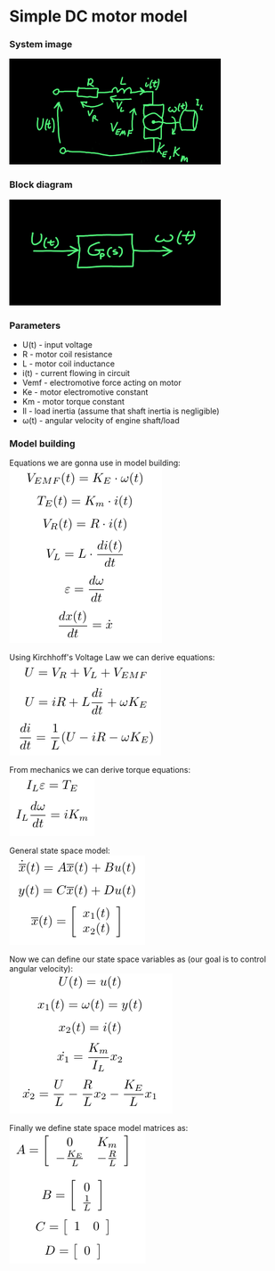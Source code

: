 # Simple DC motor model

### System image

![alt text](https://github.com/btcHehe/PyControl/blob/master/examples/DCengine/img/system.png "system image")

### Block diagram

![alt text](https://github.com/btcHehe/PyControl/blob/master/examples/DCengine/img/systemDiag.png "block diagram image")

### Parameters
* U(t) - input voltage
* R - motor coil resistance
* L - motor coil inductance
* i(t) - current flowing in circuit
* Vemf - electromotive force acting on motor 
* Ke - motor electromotive constant
* Km - motor torque constant
* Il - load inertia (assume that shaft inertia is negligible)
* ω(t) - angular velocity of engine shaft/load

### Model building

Equations we are gonna use in model building:  
![alt text](https://github.com/btcHehe/PyControl/blob/master/examples/DCengine/img/1.png "basic equations")

Using Kirchhoff's Voltage Law we can derive equations:  
![alt text](https://github.com/btcHehe/PyControl/blob/master/examples/DCengine/img/KVL.png "KVL equations")

From mechanics we can derive torque equations:  
![alt text](https://github.com/btcHehe/PyControl/blob/master/examples/DCengine/img/torque.png "torque equations")

General state space model:  
![alt text](https://github.com/btcHehe/PyControl/blob/master/examples/DCengine/img/ss.png "state space equations")

Now we can define our state space variables as (our goal is to control angular velocity):          
![alt text](https://github.com/btcHehe/PyControl/blob/master/examples/DCengine/img/ssconv.png "state space convertion equations")

Finally we define state space model matrices as:    
![alt text](https://github.com/btcHehe/PyControl/blob/master/examples/DCengine/img/mats.png "state space matrix definition")


